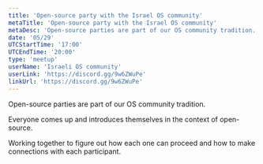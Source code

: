 ```yaml
---
title: 'Open-source party with the Israel OS community'
metaTitle: 'Open-source party with the Israel OS community'
metaDesc: 'Open-source parties are part of our OS community tradition. Everyone comes up and introduces themselves in the context of open-source. Working together to figure out how each one can proceed and how to make connections with each participant.'
date: '05/29'
UTCStartTime: '17:00'
UTCEndTime: '20:00'
type: 'meetup'
userName: 'Israeli OS community'
userLink: 'https://discord.gg/9w6ZWuPe'
linkUrl: 'https://discord.gg/9w6ZWuPe'
---
```


Open-source parties are part of our OS community tradition.

Everyone comes up and introduces themselves in the context of open-source.

Working together to figure out how each one can proceed and how to make connections with each participant.
